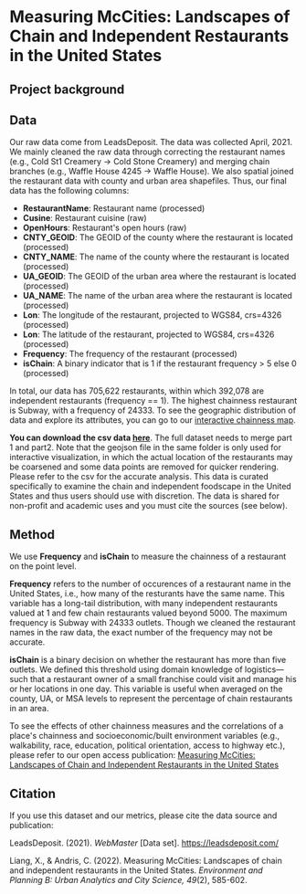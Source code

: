 # Measuring McCities: Landscapes of Chain and Independent Restaurants in the United States

## Project background

## Data 
Our raw data come from LeadsDeposit. The data was collected April, 2021. We mainly cleaned the raw data through correcting the restaurant names (e.g., Cold St1 Creamery -> Cold Stone Creamery) and merging chain branches (e.g., Waffle House 4245 -> Waffle House). We also spatial joined the restaurant data with county and urban area shapefiles. Thus, our final data has the following columns: 

* **RestaurantName**: Restaurant name (processed)
* **Cusine**: Restaurant cuisine (raw)
* **OpenHours**: Restaurant's open hours (raw)
* **CNTY_GEOID**: The GEOID of the county where the restaurant is located (processed)
* **CNTY_NAME**: The name of the county where the restaurant is located (processed)
* **UA_GEOID**: The GEOID of the urban area where the restaurant is located (processed)
* **UA_NAME**: The name of the urban area where the restaurant is located (processed)
* **Lon**: The longitude of the restaurant, projected to WGS84, crs=4326 (processed)
* **Lon**: The latitude of the restaurant, projected to WGS84, crs=4326 (processed)
* **Frequency**: The frequency of the restaurant (processed)
* **isChain**: A binary indicator that is 1 if the restaurant frequency > 5 else 0 (processed)

In total, our data has 705,622 restaurants, within which 392,078 are independent restaurants (frequency == 1). The highest chainness restaurant is Subway, with a frequency of 24333. To see the geographic distribution of data and explore its attributes, you can go to our [interactive chainness map](https://friendlycities-gatech.github.io/chainness/). 

**You can download the csv data [here](https://github.com/friendlycities-gatech/chainness/tree/main/data)**. The full dataset needs to merge part 1 and part2. Note that the geojson file in the same folder is only used for interactive visualization, in which the actual location of the restaurants may be coarsened and some data points are removed for quicker rendering. Please refer to the csv for the accurate analysis. This data is curated specifically to examine the chain and independent foodscape in the United States and thus users should use with discretion. The data is shared for non-profit and academic uses and you must cite the sources (see below). 

## Method 
We use **Frequency** and **isChain** to measure the chainness of a restaurant on the point level. 

**Frequency** refers to the number of occurences of a restaurant name in the United States, i.e., how many of the resturants have the same name. This variable has a long-tail distribution, with many independent restaurants valued at 1 and few chain restaurants valued beyond 5000. The maximum frequency is Subway with 24333 outlets. Though we cleaned the restaurant names in the raw data, the exact number of the frequency may not be accurate. 

**isChain** is a binary decision on whether the restaurant has more than five outlets. We defined this threshold using domain knowledge of logistics—such that a restaurant owner of a small franchise could visit and manage his or her locations in one day. This variable is useful when averaged on the county, UA, or MSA levels to represent the percentage of chain restaurants in an area. 

To see the effects of other chainness measures and the correlations of a place's chainness and socioeconomic/built environment variables (e.g., walkability, race, education, political orientation, access to highway etc.), please refer to our open access publication: [Measuring McCities: Landscapes of Chain and Independent Restaurants in the United States](https://journals.sagepub.com/doi/full/10.1177/23998083211014896)

## Citation 
If you use this dataset and our metrics, please cite the data source and publication: 

LeadsDeposit. (2021). *WebMaster* [Data set]. https://leadsdeposit.com/

Liang, X., & Andris, C. (2022). Measuring McCities: Landscapes of chain and independent restaurants in the United States. *Environment and Planning B: Urban Analytics and City Science, 49*(2), 585-602.
